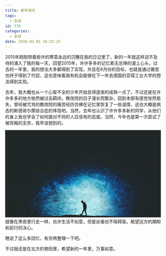 ```yaml
---
title: 新年快乐
tags:
  - 杂谈
id: 776
categories:
  - 杂谈
date: 2016-01-01 16:32:25
---
```


2015年刚刚带着些许的寒意永远的沉睡在我的日记里了，新的一年就这样迫不及待的涌入了我的每一天，回望2015年，许许多多的记忆素无忌惮的漫上心头，过去的一年里，我的想法大多都得到了实现，并且在6月份的目标，也就是通过雅思也终于得到了代偿，这也意味着我有机会能够在下一年去德国的亚琛工业大学的想法得到实现。

去年，我大概也从一个心智不全的少年开始变得逐渐的成熟一点了。不过还是在许许多多的地方依然被过去羁绊。教改院的日子漫长而繁杂，回到本部有感觉怅然若失，曾经被咒骂的教改院的痛苦经历仿佛在记忆里恢复了一些温情，这也大概是病态的斯德哥尔摩综合症的体现吧。当然，去年也认识了许许多多新的同学，从他们的身上我也学会了如何面对不同的人应该有的态度。当然，今年也是第一次尝试了被背叛的无奈，我早该想到的。

[![Walker_man](/wp-content/uploads/2015/12/1214901.jpg)](/wp-content/uploads/2015/12/1214901.jpg)就像在黑夜里行走一样，也许生活不如意，但是丝毫也不阻碍我，眺望远方的期盼和前行的决心。

瞎说了这么多回忆，有空再整理一下吧。

不过我还是在北方的艳阳里，希望新的一年里，万事如意。